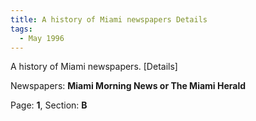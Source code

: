 ```yaml
---  
title: A history of Miami newspapers Details  
tags:  
  - May 1996  
---  
```

  
A history of Miami newspapers. [Details]  
  
Newspapers: **Miami Morning News or The Miami Herald**  
  
Page: **1**, Section: **B** 
